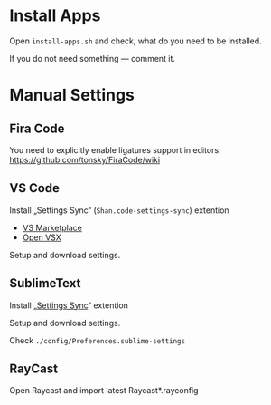 # Install Apps

Open `install-apps.sh` and check, what do you need to be installed.

If you do not need something — comment it.

# Manual Settings

## Fira Code

You need to explicitly enable ligatures support in editors: https://github.com/tonsky/FiraCode/wiki

## VS Code

Install „Settings Sync“ (`Shan.code-settings-sync`) extention
- [VS Marketplace](https://marketplace.visualstudio.com/items?itemName=Shan.code-settings-sync)
- [Open VSX](https://open-vsx.org/vscode/item?itemName=Shan.code-settings-sync)

Setup and download settings.

## SublimeText

Install „[Settings Sync](https://packagecontrol.io/packages/Sync%20Settings)“ extention

Setup and download settings.

Check `./config/Preferences.sublime-settings` 

## RayCast

Open Raycast and import latest Raycast*.rayconfig
